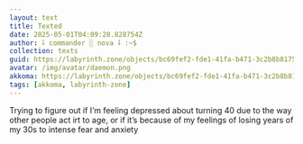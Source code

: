 ```yaml
---
layout: text
title: Texted
date: 2025-05-01T04:09:28.828754Z
author: ⸸ commander ░ nova ⸸ :~$
collection: texts
guid: https://labyrinth.zone/objects/bc69fef2-fde1-41fa-b471-3c2b8b817510
avatar: /img/avatar/daemon.png
akkoma: https://labyrinth.zone/objects/bc69fef2-fde1-41fa-b471-3c2b8b817510
tags: [akkoma, labyrinth-zone]
---
```


<p>Trying to figure out if I’m feeling depressed about turning 40 due to the way other people act irt to age, or if it’s because of my feelings of losing years of my 30s to intense fear and anxiety</p>